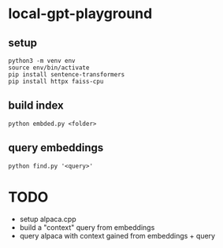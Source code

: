 # local-gpt-playground

## setup

```
python3 -m venv env
source env/bin/activate 
pip install sentence-transformers 
pip install httpx faiss-cpu
```

## build index

```
python embded.py <folder>
```

## query embeddings

```
python find.py '<query>'
```

# TODO

* setup alpaca.cpp
* build a "context" query from embeddings
* query alpaca with context gained from embeddings + query